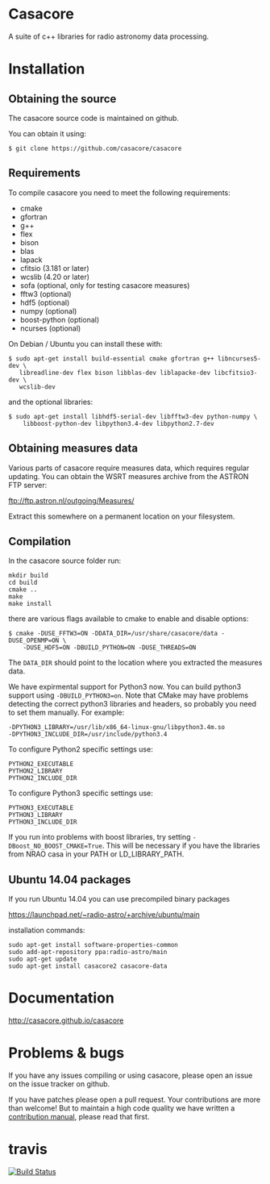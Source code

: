 
# Casacore

A suite of c++ libraries for radio astronomy data processing.


# Installation

## Obtaining the source

The casacore source code is maintained on github.

You can obtain it using:

```
$ git clone https://github.com/casacore/casacore
```

## Requirements

To compile casacore you need to meet the following requirements:

* cmake
* gfortran
* g++
* flex 
* bison
* blas
* lapack
* cfitsio (3.181 or later)
* wcslib (4.20 or later)
* sofa (optional, only for testing casacore measures)
* fftw3 (optional)
* hdf5 (optional)
* numpy (optional)
* boost-python (optional)
* ncurses (optional)

On Debian / Ubuntu you can install these with:
 ``` 
$ sudo apt-get install build-essential cmake gfortran g++ libncurses5-dev \
    libreadline-dev flex bison libblas-dev liblapacke-dev libcfitsio3-dev \
    wcslib-dev 
```

and the optional libraries:
```
$ sudo apt-get install libhdf5-serial-dev libfftw3-dev python-numpy \
    libboost-python-dev libpython3.4-dev libpython2.7-dev
```


## Obtaining measures data

Various parts of casacore require measures data, which requires regular
updating. You can obtain the WSRT measures archive from the ASTRON FTP server:

ftp://ftp.astron.nl/outgoing/Measures/

Extract this somewhere on a permanent location on your filesystem.


## Compilation

In the casacore source folder run:
```
mkdir build
cd build
cmake ..
make 
make install
```

there are various flags available to cmake to enable and disable options:
```
$ cmake -DUSE_FFTW3=ON -DDATA_DIR=/usr/share/casacore/data -DUSE_OPENMP=ON \
    -DUSE_HDF5=ON -DBUILD_PYTHON=ON -DUSE_THREADS=ON
```

The `DATA_DIR` should point to the location where you extracted the measures
data.

We have expirmental support for Python3 now. You can build python3 support using
`-DBUILD_PYTHON3=on`. Note that CMake may have problems detecting the correct
python3 libraries and headers, so probably you need to set them manually. For
example:
```
-DPYTHON3_LIBRARY=/usr/lib/x86_64-linux-gnu/libpython3.4m.so
-DPYTHON3_INCLUDE_DIR=/usr/include/python3.4
```

To configure Python2 specific settings use:
```
PYTHON2_EXECUTABLE
PYTHON2_LIBRARY
PYTHON2_INCLUDE_DIR
```

To configure Python3 specific settings use:
```
PYTHON3_EXECUTABLE
PYTHON3_LIBRARY
PYTHON3_INCLUDE_DIR
```

If you run into problems with boost libraries, try setting `-DBoost_NO_BOOST_CMAKE=True`. This will be necessary if you have the libraries from NRAO casa in your PATH or LD_LIBRARY_PATH.

## Ubuntu 14.04 packages

If you run Ubuntu 14.04 you can use precompiled binary packages

https://launchpad.net/~radio-astro/+archive/ubuntu/main

installation commands:
```
sudo apt-get install software-properties-common
sudo add-apt-repository ppa:radio-astro/main
sudo apt-get update
sudo apt-get install casacore2 casacore-data
```


# Documentation

http://casacore.github.io/casacore


# Problems & bugs

If you have any issues compiling or using casacore, please open an issue on
the issue tracker on github.

If you have patches please open a pull request. Your contributions are more
than welcome! But to maintain a high code quality we have written a [contribution
manual](https://github.com/casacore/casacore/blob/master/CONTRIB.md), please read
that first.


# travis

[![Build Status](https://travis-ci.org/casacore/casacore.svg?branch=master)](https://travis-ci.org/casacore/casacore)
